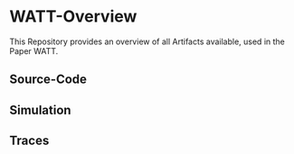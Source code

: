 # WATT-Overview

This Repository provides an overview of all Artifacts available, used in the Paper WATT.

## Source-Code

## Simulation

## Traces
